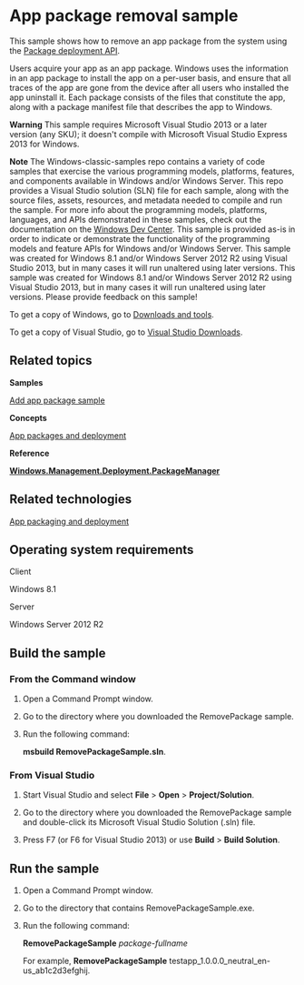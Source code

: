 App package removal sample
==========================

This sample shows how to remove an app package from the system using the [Package deployment API](http://msdn.microsoft.com/en-us/library/windows/desktop/hh994436).

Users acquire your app as an app package. Windows uses the information in an app package to install the app on a per-user basis, and ensure that all traces of the app are gone from the device after all users who installed the app uninstall it. Each package consists of the files that constitute the app, along with a package manifest file that describes the app to Windows.

**Warning**  This sample requires Microsoft Visual Studio 2013 or a later version (any SKU); it doesn't compile with Microsoft Visual Studio Express 2013 for Windows.

**Note**  The Windows-classic-samples repo contains a variety of code samples that exercise the various programming models, platforms, features, and components available in Windows and/or Windows Server. This repo provides a Visual Studio solution (SLN) file for each sample, along with the source files, assets, resources, and metadata needed to compile and run the sample. For more info about the programming models, platforms, languages, and APIs demonstrated in these samples, check out the documentation on the [Windows Dev Center](https://dev.windows.com). This sample is provided as-is in order to indicate or demonstrate the functionality of the programming models and feature APIs for Windows and/or Windows Server. This sample was created for Windows 8.1 and/or Windows Server 2012 R2 using Visual Studio 2013, but in many cases it will run unaltered using later versions. This sample was created for Windows 8.1 and/or Windows Server 2012 R2 using Visual Studio 2013, but in many cases it will run unaltered using later versions. Please provide feedback on this sample!

To get a copy of Windows, go to [Downloads and tools](http://go.microsoft.com/fwlink/p/?linkid=301696).

To get a copy of Visual Studio, go to [Visual Studio Downloads](http://go.microsoft.com/fwlink/p/?linkid=301697).

Related topics
--------------

**Samples**

[Add app package sample](http://go.microsoft.com/fwlink/p/?linkid=236968)

**Concepts**

[App packages and deployment](http://msdn.microsoft.com/en-us/library/windows/desktop/hh464929)

**Reference**

[**Windows.Management.Deployment.PackageManager**](http://msdn.microsoft.com/en-us/library/windows/desktop/br240960)

Related technologies
--------------------

[App packaging and deployment](http://msdn.microsoft.com/en-us/library/windows/desktop/hh446593)

Operating system requirements
-----------------------------

Client

Windows 8.1

Server

Windows Server 2012 R2

Build the sample
----------------

### From the Command window

1.  Open a Command Prompt window.

2.  Go to the directory where you downloaded the RemovePackage sample.

3.  Run the following command:

    **msbuild RemovePackageSample.sln**.

### From Visual Studio

1.  Start Visual Studio and select **File** \> **Open** \> **Project/Solution**.

2.  Go to the directory where you downloaded the RemovePackage sample and double-click its Microsoft Visual Studio Solution (.sln) file.

3.  Press F7 (or F6 for Visual Studio 2013) or use **Build** \> **Build Solution**.

Run the sample
--------------

1.  Open a Command Prompt window.

2.  Go to the directory that contains RemovePackageSample.exe.

3.  Run the following command:

    **RemovePackageSample** *package-fullname*

    For example, **RemovePackageSample** testapp\_1.0.0.0\_neutral\_en-us\_ab1c2d3efghij.


